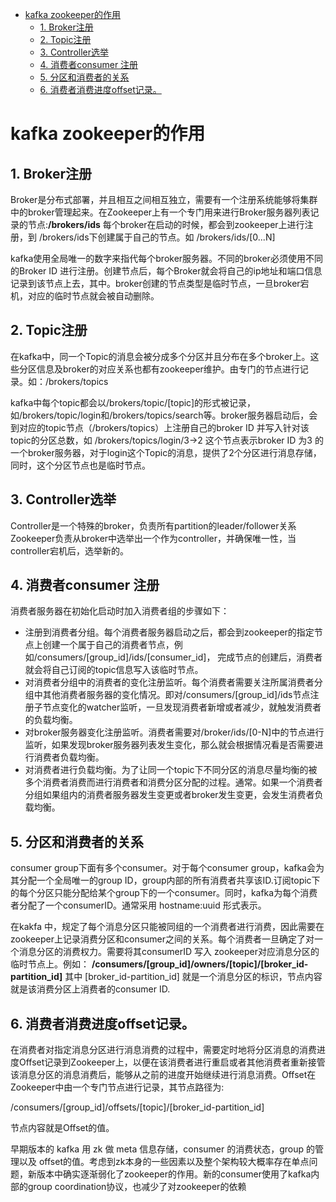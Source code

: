 
- [kafka zookeeper的作用](#kafka-zookeeper%e7%9a%84%e4%bd%9c%e7%94%a8)
  - [1. Broker注册](#1-broker%e6%b3%a8%e5%86%8c)
  - [2. Topic注册](#2-topic%e6%b3%a8%e5%86%8c)
  - [3. Controller选举](#3-controller%e9%80%89%e4%b8%be)
  - [4. 消费者consumer 注册](#4-%e6%b6%88%e8%b4%b9%e8%80%85consumer-%e6%b3%a8%e5%86%8c)
  - [5. 分区和消费者的关系](#5-%e5%88%86%e5%8c%ba%e5%92%8c%e6%b6%88%e8%b4%b9%e8%80%85%e7%9a%84%e5%85%b3%e7%b3%bb)
  - [6. 消费者消费进度offset记录。](#6-%e6%b6%88%e8%b4%b9%e8%80%85%e6%b6%88%e8%b4%b9%e8%bf%9b%e5%ba%a6offset%e8%ae%b0%e5%bd%95)

# kafka zookeeper的作用

## 1. Broker注册

Broker是分布式部署，并且相互之间相互独立，需要有一个注册系统能够将集群中的broker管理起来。在Zookeeper上有一个专门用来进行Broker服务器列表记录的节点:**/brokers/ids**
每个broker在启动的时候，都会到zookeeper上进行注册，到 /brokers/ids下创建属于自己的节点。如 /brokers/ids/[0...N]

kafka使用全局唯一的数字来指代每个broker服务器。不同的broker必须使用不同的Broker ID 进行注册。创建节点后，每个Broker就会将自己的ip地址和端口信息记录到该节点上去，其中。broker创建的节点类型是临时节点，一旦broker宕机，对应的临时节点就会被自动删除。

## 2. Topic注册

在kafka中，同一个Topic的消息会被分成多个分区并且分布在多个broker上。这些分区信息及broker的对应关系也都有zookeeper维护。由专门的节点进行记录。如：/brokers/topics

kafka中每个topic都会以/brokers/topic/[topic]的形式被记录，如/brokers/topic/login和/brokers/topics/search等。broker服务器启动后，会到对应的topic节点（/brokers/topics）上注册自己的broker ID 并写入针对该topic的分区总数，如 /brokers/topics/login/3->2 这个节点表示broker ID 为3 的一个broker服务器，对于login这个Topic的消息，提供了2个分区进行消息存储，同时，这个分区节点也是临时节点。

## 3. Controller选举

Controller是一个特殊的broker，负责所有partition的leader/follower关系
Zookeeper负责从broker中选举出一个作为controller，并确保唯一性，当controller宕机后，选举新的。

## 4. 消费者consumer 注册

消费者服务器在初始化启动时加入消费者组的步骤如下：
  - 注册到消费者分组。每个消费者服务器启动之后，都会到zookeeper的指定节点上创建一个属于自己的消费者节点，例如/consumers/[group_id]/ids/[consumer_id]， 完成节点的创建后，消费者就会将自己订阅的topic信息写入该临时节点。
  - 对消费者分组中的消费者的变化注册监听。每个消费者需要关注所属消费者分组中其他消费者服务器的变化情况。即对/consumers/[group_id]/ids节点注册子节点变化的watcher监听，一旦发现消费者新增或者减少，就触发消费者的负载均衡。
  - 对broker服务器变化注册监听。消费者需要对/broker/ids/[0-N]中的节点进行监听，如果发现broker服务器列表发生变化，那么就会根据情况看是否需要进行消费者负载均衡。
  - 对消费者进行负载均衡。为了让同一个topic下不同分区的消息尽量均衡的被多个消费者消费而进行消费者和消费分区分配的过程。通常。如果一个消费者分组如果组内的消费者服务器发生变更或者broker发生变更，会发生消费者负载均衡。
  
## 5. 分区和消费者的关系

consumer group下面有多个consumer。对于每个consumer group，kafka会为其分配一个全局唯一的group ID，group内部的所有消费者共享该ID.订阅topic下的每个分区只能分配给某个group下的一个consumer。同时，kafka为每个消费者分配了一个consumerID。通常采用 hostname:uuid 形式表示。

在kakfa 中，规定了每个消息分区只能被同组的一个消费者进行消费，因此需要在zookeeper上记录消费分区和consumer之间的关系。每个消费者一旦确定了对一个消息分区的消费权力。需要将其consumerID 写入 zookeeper对应消息分区的临时节点上。例如：
**/consumers/[group_id]/owners/[topic]/[broker_id-partition_id]**
其中 [broker_id-partition_id] 就是一个消息分区的标识，节点内容就是该消费分区上消费者的consumer ID.

## 6. 消费者消费进度offset记录。
在消费者对指定消息分区进行消息消费的过程中，需要定时地将分区消息的消费进度Offset记录到Zookeeper上，以便在该消费者进行重启或者其他消费者重新接管该消息分区的消息消费后，能够从之前的进度开始继续进行消息消费。Offset在Zookeeper中由一个专门节点进行记录，其节点路径为:

/consumers/[group_id]/offsets/[topic]/[broker_id-partition_id]

节点内容就是Offset的值。

早期版本的 kafka 用 zk 做 meta 信息存储，consumer 的消费状态，group 的管理以及 offset的值。考虑到zk本身的一些因素以及整个架构较大概率存在单点问题，新版本中确实逐渐弱化了zookeeper的作用。新的consumer使用了kafka内部的group coordination协议，也减少了对zookeeper的依赖



